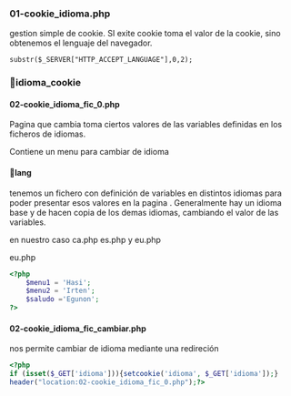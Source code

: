 ### 01-cookie_idioma.php

gestion simple de cookie. SI exite cookie toma el valor de la cookie, sino obtenemos el lenguaje del navegador.

```substr($_SERVER["HTTP_ACCEPT_LANGUAGE"],0,2);```

### 📂idioma_cookie 



#### 02-cookie_idioma_fic_0.php

Pagina que cambia toma ciertos valores de las variables definidas en los ficheros de idiomas.

Contiene un menu para cambiar de idioma

#### 📂lang  
tenemos un fichero con definición de variables en distintos idiomas para poder presentar esos valores en la pagina . Generalmente hay un idioma base y de hacen copia de los demas idiomas, cambiando el valor de las variables.

en nuestro caso ca.php es.php y eu.php

eu.php
```php
<?php
    $menu1 = 'Hasi';
    $menu2 = 'Irten';
    $saludo ='Egunon';
?>
```




#### 02-cookie_idioma_fic_cambiar.php 
nos permite cambiar de idioma mediante una redireción

```php
<?php
if (isset($_GET['idioma'])){setcookie('idioma', $_GET['idioma']);}
header("location:02-cookie_idioma_fic_0.php");?>
```

